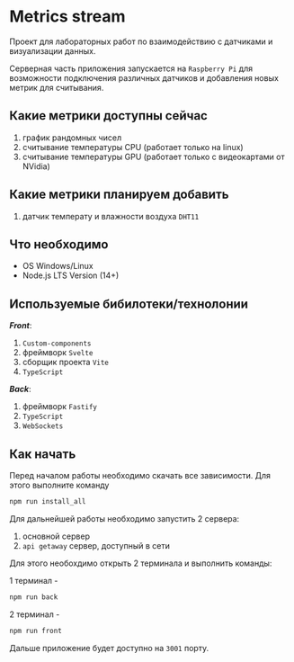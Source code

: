 # Metrics stream

Проект для лабораторных работ по взаимодействию с датчиками и визуализации данных.

Серверная часть приложения запускается на `Raspberry Pi` для возможности подключения различных датчиков и добавления новых метрик для считывания.

## Какие метрики доступны сейчас

1) график рандомных чисел
2) считывание температуры CPU (работает только на linux)
3) считывание температуры GPU (работает только с видеокартами от NVidia)

## Какие метрики планируем добавить

1) датчик температу и влажности воздуха `DHT11`

## Что необходимо

- OS Windows/Linux
- Node.js LTS Version (14+)

## Используемые бибилотеки/технолонии

***Front***:

1) `Custom-components`
2) фреймворк `Svelte`
3) сборщик проекта `Vite`
4) `TypeScript`

***Back***:

1) фреймворк `Fastify`
2) `TypeScript`
3) `WebSockets`

## Как начать

Перед началом работы необходимо скачать все зависимости. Для этого выполните команду

```bash
npm run install_all
```

Для дальнейшей работы необходимо запустить 2 сервера:

1) основной сервер
2) `api getaway` сервер, доступный в сети

Для этого необохдимо открыть 2 терминала и выполнить команды:

1 терминал -

```bash
npm run back
```

2 терминал -

```bash
npm run front
```

Дальше приложение будет доступно на `3001` порту.
